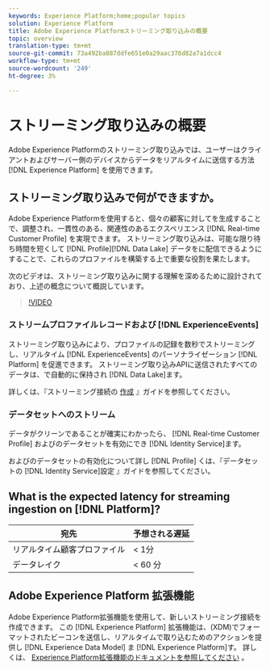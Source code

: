 ```yaml
---
keywords: Experience Platform;home;popular topics
solution: Experience Platform
title: Adobe Experience Platformストリーミング取り込みの概要
topic: overview
translation-type: tm+mt
source-git-commit: 73a492ba887ddfe651e0a29aac376d82a7a1dcc4
workflow-type: tm+mt
source-wordcount: '249'
ht-degree: 3%

---
```



# ストリーミング取り込みの概要

Adobe Experience Platformのストリーミング取り込みでは、ユーザーはクライアントおよびサーバー側のデバイスからデータをリアルタイムに送信する方法 [!DNL Experience Platform] を使用できます。

## ストリーミング取り込みで何ができますか。

Adobe Experience Platformを使用すると、個々の顧客に対してを生成することで、調整され、一貫性のある、関連性のあるエクスペリエンス [!DNL Real-time Customer Profile] を実現できます。 ストリーミング取り込みは、可能な限り待ち時間を短くして [!DNL Profile][!DNL Data Lake] データをに配信できるようにすることで、これらのプロファイルを構築する上で重要な役割を果たします。

次のビデオは、ストリーミング取り込みに関する理解を深めるために設計されており、上述の概念について概説しています。

>[!VIDEO](https://video.tv.adobe.com/v/28425?quality=12&learn=on)

### ストリームプロファイルレコードおよび [!DNL ExperienceEvents]

ストリーミング取り込みにより、プロファイルの記録を数秒でストリーミングし、リアルタイム [!DNL ExperienceEvents] のパーソナライゼーション [!DNL Platform] を促進できます。 ストリーミング取り込みAPIに送信されたすべてのデータは、で自動的に保持され [!DNL Data Lake]ます。

詳しくは、『ストリーミング接続の [作成](../tutorials/create-streaming-connection.md) 』ガイドを参照してください。

### データセットへのストリーム

データがクリーンであることが確実にわかったら、 [!DNL Real-time Customer Profile] およびのデータセットを有効にでき [!DNL Identity Service]ます。

およびのデータセットの有効化について詳し [!DNL Profile] くは、『データセットの [!DNL Identity Service]設定 [](../../profile/tutorials/dataset-configuration.md)』ガイドを参照してください。

## What is the expected latency for streaming ingestion on [!DNL Platform]?

| 宛先 | 予想される遅延 |
| --------- | ---------------- |
| リアルタイム顧客プロファイル | &lt; 1分 |
| データレイク | &lt; 60 分 |

## Adobe Experience Platform 拡張機能

Adobe Experience Platform拡張機能を使用して、新しいストリーミング接続を作成できます。 この [!DNL Experience Platform] 拡張機能は、(XDM)でフォーマットされたビーコンを送信し、リアルタイムで取り込むためのアクションを提供し [!DNL Experience Data Model] ま [!DNL Experience Platform]す。 詳しくは、 [Experience Platform拡張機能のドキュメントを参照してください](https://docs.adobe.com/content/help/en/launch/using/extensions-ref/adobe-extension/adobe-experience-platform-extension.html) 。